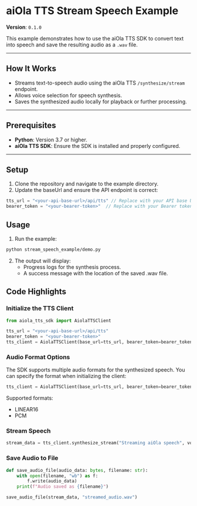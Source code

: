 # aiOla TTS Stream Speech Example

**Version**: `0.1.0`

This example demonstrates how to use the aiOla TTS SDK to convert text into speech and save the resulting audio as a `.wav` file.

---

## How It Works

- Streams text-to-speech audio using the aiOla TTS `/synthesize/stream` endpoint.
- Allows voice selection for speech synthesis.
- Saves the synthesized audio locally for playback or further processing.

---

## Prerequisites

- **Python**: Version 3.7 or higher.
- **aiOla TTS SDK**: Ensure the SDK is installed and properly configured.

---

## Setup

1.	Clone the repository and navigate to the example directory.
2.	Update the baseUrl and ensure the API endpoint is correct:
   ```javascript
   tts_url = "<your-api-base-url>/api/tts" // Replace with your API base URL
   bearer_token = "<your-bearer-token>"  // Replace with your Bearer token
   ```

## Usage

1.	Run the example:
   ```bash
   python stream_speech_example/demo.py
   ```
2. The output will display:
	- Progress logs for the synthesis process.
	- A success message with the location of the saved .wav file.

## Code Highlights

### Initialize the TTS Client

```python
from aiola_tts_sdk import AiolaTTSClient

tts_url = "<your-api-base-url>/api/tts"
bearer_token = "<your-bearer-token>"
tts_client = AiolaTTSClient(base_url=tts_url, bearer_token=bearer_token)
```

### Audio Format Options

The SDK supports multiple audio formats for the synthesized speech. You can specify the format when initializing the client:

```python
tts_client = AiolaTTSClient(base_url=tts_url, bearer_token=bearer_token, audio_format="LINEAR16")
```

Supported formats:
- LINEAR16
- PCM

### Stream Speech
```python
stream_data = tts_client.synthesize_stream("Streaming aiOla speech", voice="af_bella")
```

### Save Audio to File
```python
def save_audio_file(audio_data: bytes, filename: str):
    with open(filename, "wb") as f:
        f.write(audio_data)
    print(f"Audio saved as {filename}")

save_audio_file(stream_data, "streamed_audio.wav")
```

